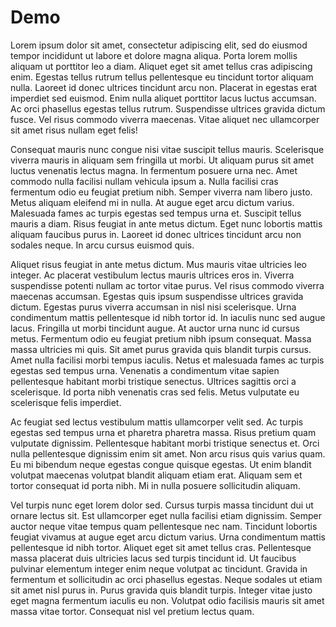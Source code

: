 # Demo

Lorem ipsum dolor sit amet, consectetur adipiscing elit, sed do eiusmod tempor incididunt ut labore et dolore magna aliqua. Porta lorem mollis aliquam ut porttitor leo a diam. Aliquet eget sit amet tellus cras adipiscing enim. Egestas tellus rutrum tellus pellentesque eu tincidunt tortor aliquam nulla. Laoreet id donec ultrices tincidunt arcu non. Placerat in egestas erat imperdiet sed euismod. Enim nulla aliquet porttitor lacus luctus accumsan. Ac orci phasellus egestas tellus rutrum. Suspendisse ultrices gravida dictum fusce. Vel risus commodo viverra maecenas. Vitae aliquet nec ullamcorper sit amet risus nullam eget felis!

Consequat mauris nunc congue nisi vitae suscipit tellus mauris. Scelerisque viverra mauris in aliquam sem fringilla ut morbi. Ut aliquam purus sit amet luctus venenatis lectus magna. In fermentum posuere urna nec. Amet commodo nulla facilisi nullam vehicula ipsum a. Nulla facilisi cras fermentum odio eu feugiat pretium nibh. Semper viverra nam libero justo. Metus aliquam eleifend mi in nulla. At augue eget arcu dictum varius. Malesuada fames ac turpis egestas sed tempus urna et. Suscipit tellus mauris a diam. Risus feugiat in ante metus dictum. Eget nunc lobortis mattis aliquam faucibus purus in. Laoreet id donec ultrices tincidunt arcu non sodales neque. In arcu cursus euismod quis.

Aliquet risus feugiat in ante metus dictum. Mus mauris vitae ultricies leo integer. Ac placerat vestibulum lectus mauris ultrices eros in. Viverra suspendisse potenti nullam ac tortor vitae purus. Vel risus commodo viverra maecenas accumsan. Egestas quis ipsum suspendisse ultrices gravida dictum. Egestas purus viverra accumsan in nisl nisi scelerisque. Urna condimentum mattis pellentesque id nibh tortor id. In iaculis nunc sed augue lacus. Fringilla ut morbi tincidunt augue. At auctor urna nunc id cursus metus. Fermentum odio eu feugiat pretium nibh ipsum consequat. Massa massa ultricies mi quis. Sit amet purus gravida quis blandit turpis cursus. Amet nulla facilisi morbi tempus iaculis. Netus et malesuada fames ac turpis egestas sed tempus urna. Venenatis a condimentum vitae sapien pellentesque habitant morbi tristique senectus. Ultrices sagittis orci a scelerisque. Id porta nibh venenatis cras sed felis. Metus vulputate eu scelerisque felis imperdiet.

Ac feugiat sed lectus vestibulum mattis ullamcorper velit sed. Ac turpis egestas sed tempus urna et pharetra pharetra massa. Risus pretium quam vulputate dignissim. Pellentesque habitant morbi tristique senectus et. Orci nulla pellentesque dignissim enim sit amet. Non arcu risus quis varius quam. Eu mi bibendum neque egestas congue quisque egestas. Ut enim blandit volutpat maecenas volutpat blandit aliquam etiam erat. Aliquam sem et tortor consequat id porta nibh. Mi in nulla posuere sollicitudin aliquam.

Vel turpis nunc eget lorem dolor sed. Cursus turpis massa tincidunt dui ut ornare lectus sit. Est ullamcorper eget nulla facilisi etiam dignissim. Semper auctor neque vitae tempus quam pellentesque nec nam. Tincidunt lobortis feugiat vivamus at augue eget arcu dictum varius. Urna condimentum mattis pellentesque id nibh tortor. Aliquet eget sit amet tellus cras. Pellentesque massa placerat duis ultricies lacus sed turpis tincidunt id. Ut faucibus pulvinar elementum integer enim neque volutpat ac tincidunt. Gravida in fermentum et sollicitudin ac orci phasellus egestas. Neque sodales ut etiam sit amet nisl purus in. Purus gravida quis blandit turpis. Integer vitae justo eget magna fermentum iaculis eu non. Volutpat odio facilisis mauris sit amet massa vitae tortor. Consequat nisl vel pretium lectus quam.
